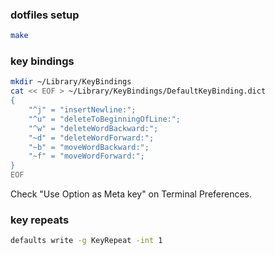 ### dotfiles setup

```zsh
make
```

### key bindings
```zsh
mkdir ~/Library/KeyBindings
cat << EOF > ~/Library/KeyBindings/DefaultKeyBinding.dict
{
    "^j" = "insertNewline:";
    "^u" = "deleteToBeginningOfLine:";
    "^w" = "deleteWordBackward:";
    "~d" = "deleteWordForward:";
    "~b" = "moveWordBackward:";
    "~f" = "moveWordForward:";
}
EOF
```

Check "Use Option as Meta key" on Terminal Preferences.

### key repeats
```zsh
defaults write -g KeyRepeat -int 1
```

